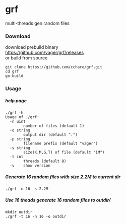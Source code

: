 # grf
multi-threads gen random files

### Download
download prebuild binary  
https://github.com/vager/grf/releases  
or build from source
```
git clone https://github.com/cchare/grf.git
cd grf
go build
```

### Usage
##### help page
```
./grf -h
Usage of ./grf:
  -n uint
    	number of files (default 1)
  -o string
    	output dir (default ".")
  -p string
    	filename prefix (default "vager")
  -s string
    	size(K,M,G,T) of file (default "1M")
  -t int
    	threads (default 8)
  -v	show version
```

##### Generate 16 random files with size 2.2M to current dir
```
./grf -n 16 -s 2.2M
```

##### Use 16 theads generate 16 random files to outdir/
```
mkdir outdir
./grf -t 16 -n 16 -o outdir
```
